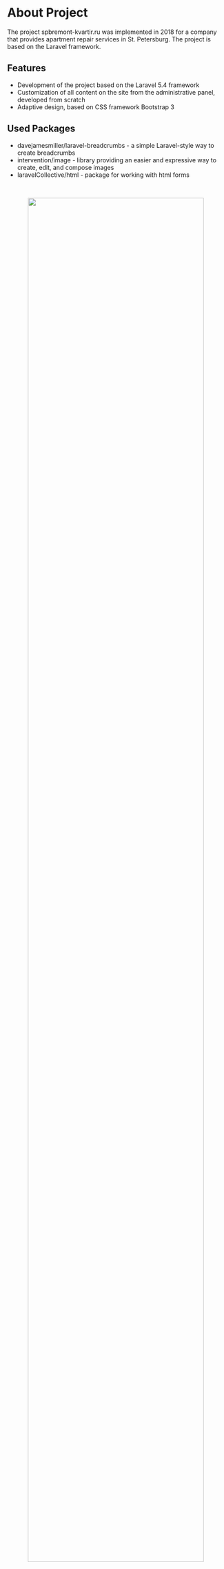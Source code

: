 # About Project

The project spbremont-kvartir.ru was implemented in 2018 for a company that provides apartment repair services in St. Petersburg. The project is based on the Laravel framework.

## Features

- Development of the project based on the Laravel 5.4 framework
- Customization of all content on the site from the administrative panel, developed from scratch
- Adaptive design, based on CSS framework Bootstrap 3

## Used Packages

- davejamesmiller/laravel-breadcrumbs - a simple Laravel-style way to create breadcrumbs
- intervention/image - library providing an easier and expressive way to create, edit, and compose images
- laravelCollective/html - package for working with html forms

<br>

<p align="center"> 
  <img  src="https://tonitsoi-evgeny.ru/images/portfolio/1541508415.jpg" width="90%">
</p>